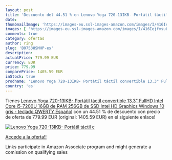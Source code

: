 ```yaml
---
layout: post
title: 'Descuento del 44.51 % en Lenovo Yoga 720-13IKB- Portátil táctil c'
date: 
thumbnailImage: 'https://images-eu.ssl-images-amazon.com/images/I/416IejfxsuL._SL200_.jpg'
images: [ 'https://images-eu.ssl-images-amazon.com/images/I/416IejfxsuL._SL200_.jpg' ]
comments: true
category: ofertas
author: ring
slug: 'B07538SMHP-es'
description:
actualPrice: 779.99 EUR
currency: EUR
price: 779.99
comparePrice: 1405.59 EUR
inStock: true
prodname: 'Lenovo Yoga 720-13IKB- Portátil táctil convertible 13.3" FullHD  Intel Core i5-7200U  16GB de RAM  256GB de SSD  Intel HD Graphics  Windows 10  gris - teclado QWERTY Español'
country: 'es'
---
```


Tienes [Lenovo Yoga 720-13IKB- Portátil táctil convertible 13.3" FullHD  Intel Core i5-7200U  16GB de RAM  256GB de SSD  Intel HD Graphics  Windows 10  gris - teclado QWERTY Español](https://www.amazon.es/dp/B07538SMHP/?tag=tolees-21) con un 44.51 % de descuento con precio de oferta de 779.99 EUR (original: 1405.59 EUR) en el siguiente enlace!

[![Lenovo Yoga 720-13IKB- Portátil táctil c](https://images-eu.ssl-images-amazon.com/images/I/416IejfxsuL._SL200_.jpg)](https://www.amazon.es/dp/B07538SMHP/?tag=tolees-21)

[Accede a la oferta!!](https://www.amazon.es/dp/B07538SMHP/?tag=tolees-21)

Links participate in Amazon Associate program and might generate a comission on qualifying sales


